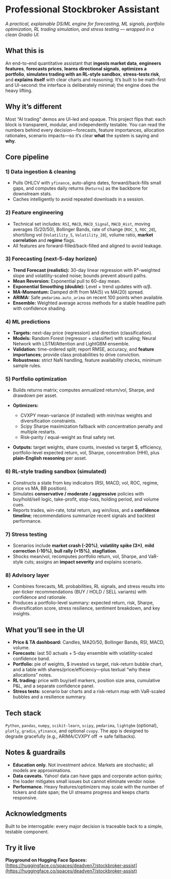 # Professional Stockbroker Assistant

*A practical, explainable DS/ML engine for forecasting, ML signals, portfolio optimization, RL trading simulation, and stress testing — wrapped in a clean Gradio UI.*

## What this is

An end-to-end quantitative assistant that **ingests market data**, **engineers features**, **forecasts prices**, **learns directional signals**, **optimizes a portfolio**, **simulates trading with an RL-style sandbox**, **stress-tests risk**, and **explains itself** with clear charts and reasoning. It’s built to be math-first and UI-second: the interface is deliberately minimal; the engine does the heavy lifting.

## Why it’s different

Most “AI trading” demos are UI-led and opaque. This project flips that: each block is transparent, modular, and independently testable. You can read the numbers behind every decision—forecasts, feature importances, allocation rationales, scenario impacts—so it’s clear **what** the system is saying and **why**.

## Core pipeline

### 1) Data ingestion & cleaning

* Pulls OHLCV with `yfinance`, auto-aligns dates, forward/back-fills small gaps, and computes daily returns (`Returns`) as the backbone for downstream stats.
* Caches intelligently to avoid repeated downloads in a session.

### 2) Feature engineering

* Technical set includes: `RSI`, `MACD`, `MACD_Signal`, `MACD_Hist`, moving averages (5/20/50), Bollinger Bands, rate of change (`ROC_5`, `ROC_20`), short/long vol (`Volatility_5`, `Volatility_20`), volume ratio, **market correlation** and **regime** flags.
* All features are forward-filled/back-filled and aligned to avoid leakage.

### 3) Forecasting (next-5-day horizon)

* **Trend Forecast (realistic):** 30-day linear regression with R²-weighted slope and volatility-scaled noise; bounds prevent absurd paths.
* **Mean Reversion:** Exponential pull to 60-day mean.
* **Exponential Smoothing (double):** Level + trend updates with α/β.
* **MA-Momentum:** Damped drift from MA(5) vs MA(20) spread.
* **ARIMA:** Safe `pmdarima.auto_arima` on recent 100 points when available.
* **Ensemble:** Weighted average across methods for a stable headline path with confidence shading.

### 4) ML predictions

* **Targets:** next-day price (regression) and direction (classification).
* **Models:** Random Forest (regressor + classifier) with scaling; Neural Network with LSTM/Attention and LightGBM ensemble.
* **Validation:** time-ordered split; report RMSE, accuracy, and **feature importances**; provide class probabilities to drive conviction.
* **Robustness:** strict NaN handling, feature availability checks, minimum sample rules.

### 5) Portfolio optimization

* Builds returns matrix; computes annualized return/vol, Sharpe, and drawdown per asset.
* **Optimizers:**

  * CVXPY mean-variance (if installed) with min/max weights and diversification constraints.
  * Scipy Sharpe maximization fallback with concentration penalty and multiple restarts.
  * Risk-parity / equal-weight as final safety net.
* **Outputs:** target weights, share counts, invested vs target \$, efficiency, portfolio-level expected return, vol, Sharpe, concentration (HHI), plus **plain-English reasoning** per asset.

### 6) RL-style trading sandbox (simulated)

* Constructs a state from key indicators (RSI, MACD, vol, ROC, regime, price vs MA, BB position).
* Simulates **conservative / moderate / aggressive** policies with buy/hold/sell logic, take-profit, stop-loss, holding period, and volume cues.
* Reports trades, win-rate, total return, avg win/loss, and a **confidence timeline**; recommendations summarize recent signals and backtest performance.

### 7) Stress testing

* Scenarios include **market crash (-20%)**, **volatility spike (3×)**, **mild correction (-10%)**, **bull rally (+15%)**, **stagflation**.
* Shocks mean/vol, recomputes portfolio return, vol, Sharpe, and VaR-style cuts; assigns an **impact severity** and explains scenario.

### 8) Advisory layer

* Combines forecasts, ML probabilities, RL signals, and stress results into per-ticker recommendations (BUY / HOLD / SELL variants) with confidence and rationale.
* Produces a portfolio-level summary: expected return, risk, Sharpe, diversification score, stress resilience, sentiment breakdown, and key insights.

## What you’ll see in the UI

* **Price & TA dashboard:** Candles, MA20/50, Bollinger Bands, RSI, MACD, volume.
* **Forecasts:** last 50 actuals + 5-day ensemble with volatility-scaled confidence band.
* **Portfolio:** pie of weights, \$ invested vs target, risk-return bubble chart, and a table with shares/price/efficiency—plus textual “why these allocations” notes.
* **RL trading:** price with buy/sell markers, position size area, cumulative P\&L, and a separate confidence panel.
* **Stress tests:** scenario bar charts and a risk-return map with VaR-scaled bubbles and a resilience summary.

## Tech stack

`Python`, `pandas`, `numpy`, `scikit-learn`, `scipy`, `pmdarima`, `lightgbm` (optional), `plotly`, `gradio`, `yfinance`, and optional `cvxpy`. The app is designed to degrade gracefully (e.g., ARIMA/CVXPY off → safe fallbacks).

## Notes & guardrails

* **Education only.** Not investment advice. Markets are stochastic; all models are approximations.
* **Data caveats.** Yahoo! data can have gaps and corporate action quirks; the loader mitigates small issues but cannot eliminate vendor noise.
* **Performance.** Heavy features/optimizers may scale with the number of tickers and date span; the UI streams progress and keeps charts responsive.

## Acknowledgments

Built to be interrogable: every major decision is traceable back to a simple, testable component.

## Try it live

**Playground on Hugging Face Spaces:**
[https://huggingface.co/spaces/deadven7/stockbroker-assist](https://huggingface.co/spaces/deadven7/stockbroker-assist)
